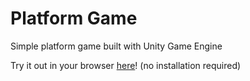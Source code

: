 # Platform Game
Simple platform game built with Unity Game Engine

Try it out in your browser [here](https://vinhanova.itch.io/platform-game)! (no installation required)
